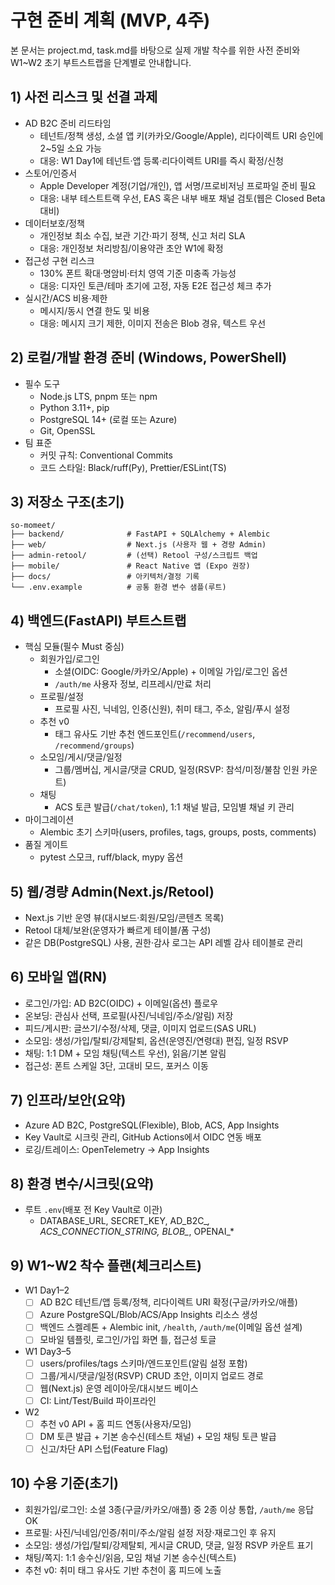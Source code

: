 # 구현 준비 계획 (MVP, 4주)

본 문서는 project.md, task.md를 바탕으로 실제 개발 착수를 위한 사전 준비와 W1~W2 초기 부트스트랩을 단계별로 안내합니다.

## 1) 사전 리스크 및 선결 과제
- AD B2C 준비 리드타임
  - 테넌트/정책 생성, 소셜 앱 키(카카오/Google/Apple), 리다이렉트 URI 승인에 2~5일 소요 가능
  - 대응: W1 Day1에 테넌트·앱 등록·리다이렉트 URI를 즉시 확정/신청
- 스토어/인증서
  - Apple Developer 계정(기업/개인), 앱 서명/프로비저닝 프로파일 준비 필요
  - 대응: 내부 테스트트랙 우선, EAS 혹은 내부 배포 채널 검토(웹은 Closed Beta 대비)
- 데이터보호/정책
  - 개인정보 최소 수집, 보관 기간·파기 정책, 신고 처리 SLA
  - 대응: 개인정보 처리방침/이용약관 초안 W1에 확정
- 접근성 구현 리스크
  - 130% 폰트 확대·명암비·터치 영역 기준 미충족 가능성
  - 대응: 디자인 토큰/테마 초기에 고정, 자동 E2E 접근성 체크 추가
- 실시간/ACS 비용·제한
  - 메시지/동시 연결 한도 및 비용
  - 대응: 메시지 크기 제한, 이미지 전송은 Blob 경유, 텍스트 우선

## 2) 로컬/개발 환경 준비 (Windows, PowerShell)
- 필수 도구
  - Node.js LTS, pnpm 또는 npm
  - Python 3.11+, pip
  - PostgreSQL 14+ (로컬 또는 Azure)
  - Git, OpenSSL
- 팀 표준
  - 커밋 규칙: Conventional Commits
  - 코드 스타일: Black/ruff(Py), Prettier/ESLint(TS)

## 3) 저장소 구조(초기)
```
so-momeet/
├── backend/              # FastAPI + SQLAlchemy + Alembic
├── web/                  # Next.js (사용자 웹 + 경량 Admin)
├── admin-retool/         # (선택) Retool 구성/스크립트 백업
├── mobile/               # React Native 앱 (Expo 권장)
├── docs/                 # 아키텍처/결정 기록
└── .env.example          # 공통 환경 변수 샘플(루트)
```

## 4) 백엔드(FastAPI) 부트스트랩
- 핵심 모듈(필수 Must 중심)
  - 회원가입/로그인
    - 소셜(OIDC: Google/카카오/Apple) + 이메일 가입/로그인 옵션
    - `/auth/me` 사용자 정보, 리프레시/만료 처리
  - 프로필/설정
    - 프로필 사진, 닉네임, 인증(신원), 취미 태그, 주소, 알림/푸시 설정
  - 추천 v0
    - 태그 유사도 기반 추천 엔드포인트(`/recommend/users`, `/recommend/groups`)
  - 소모임/게시/댓글/일정
    - 그룹/멤버십, 게시글/댓글 CRUD, 일정(RSVP: 참석/미정/불참 인원 카운트)
  - 채팅
    - ACS 토큰 발급(`/chat/token`), 1:1 채널 발급, 모임별 채널 키 관리
- 마이그레이션
  - Alembic 초기 스키마(users, profiles, tags, groups, posts, comments)
- 품질 게이트
  - pytest 스모크, ruff/black, mypy 옵션

## 5) 웹/경량 Admin(Next.js/Retool)
- Next.js 기반 운영 뷰(대시보드·회원/모임/콘텐츠 목록)
- Retool 대체/보완(운영자가 빠르게 테이블/폼 구성)
- 같은 DB(PostgreSQL) 사용, 권한·감사 로그는 API 레벨 감사 테이블로 관리

## 6) 모바일 앱(RN)
- 로그인/가입: AD B2C(OIDC) + 이메일(옵션) 플로우
- 온보딩: 관심사 선택, 프로필(사진/닉네임/주소/알림) 저장
- 피드/게시판: 글쓰기/수정/삭제, 댓글, 이미지 업로드(SAS URL)
- 소모임: 생성/가입/탈퇴/강제탈퇴, 옵션(운영진/연령대) 편집, 일정 RSVP
- 채팅: 1:1 DM + 모임 채팅(텍스트 우선), 읽음/기본 알림
- 접근성: 폰트 스케일 3단, 고대비 모드, 포커스 이동

## 7) 인프라/보안(요약)
- Azure AD B2C, PostgreSQL(Flexible), Blob, ACS, App Insights
- Key Vault로 시크릿 관리, GitHub Actions에서 OIDC 연동 배포
- 로깅/트레이스: OpenTelemetry → App Insights

## 8) 환경 변수/시크릿(요약)
- 루트 `.env`(배포 전 Key Vault로 이관)
  - DATABASE_URL, SECRET_KEY, AD_B2C_*, ACS_CONNECTION_STRING, BLOB_*, OPENAI_*

## 9) W1~W2 착수 플랜(체크리스트)
- W1 Day1–2
  - [ ] AD B2C 테넌트/앱 등록/정책, 리다이렉트 URI 확정(구글/카카오/애플)
  - [ ] Azure PostgreSQL/Blob/ACS/App Insights 리소스 생성
  - [ ] 백엔드 스켈레톤 + Alembic init, `/health`, `/auth/me`(이메일 옵션 설계)
  - [ ] 모바일 템플릿, 로그인/가입 화면 틀, 접근성 토글
- W1 Day3–5
  - [ ] users/profiles/tags 스키마/엔드포인트(알림 설정 포함)
  - [ ] 그룹/게시/댓글/일정(RSVP) CRUD 초안, 이미지 업로드 경로
  - [ ] 웹(Next.js) 운영 레이아웃/대시보드 베이스
  - [ ] CI: Lint/Test/Build 파이프라인
- W2
  - [ ] 추천 v0 API + 홈 피드 연동(사용자/모임)
  - [ ] DM 토큰 발급 + 기본 송수신(테스트 채널) + 모임 채팅 토큰 발급
  - [ ] 신고/차단 API 스텁(Feature Flag)

## 10) 수용 기준(초기)
- 회원가입/로그인: 소셜 3종(구글/카카오/애플) 중 2종 이상 통합, `/auth/me` 응답 OK
- 프로필: 사진/닉네임/인증/취미/주소/알림 설정 저장·재로그인 후 유지
- 소모임: 생성/가입/탈퇴/강제탈퇴, 게시글 CRUD, 댓글, 일정 RSVP 카운트 표기
- 채팅/쪽지: 1:1 송수신/읽음, 모임 채널 기본 송수신(텍스트)
- 추천 v0: 취미 태그 유사도 기반 추천이 홈 피드에 노출
